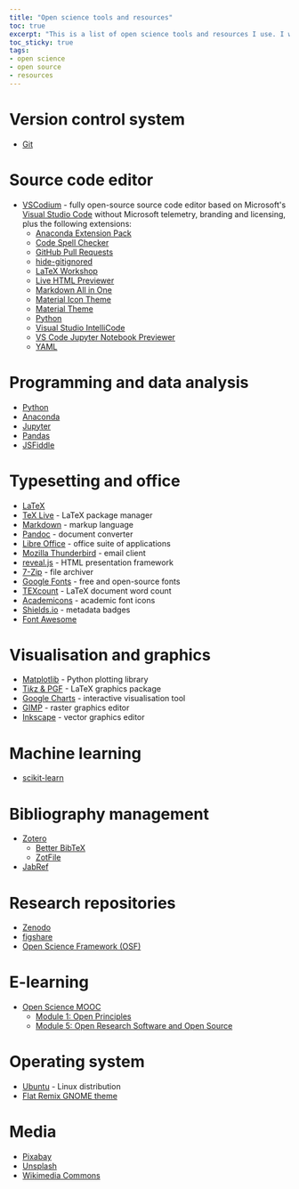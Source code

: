 ```yaml
---
title: "Open science tools and resources"
toc: true
excerpt: "This is a list of open science tools and resources I use. I will update this list from time to time."
toc_sticky: true
tags:
- open science
- open source
- resources
---
```


# Version control system

* [Git](https://git-scm.com/)

# Source code editor

* [VSCodium](https://vscodium.github.io/) - fully open-source source code editor based on Microsoft's [Visual Studio Code](https://code.visualstudio.com/) without Microsoft telemetry, branding and licensing, plus the following extensions:
  * [Anaconda Extension Pack](https://marketplace.visualstudio.com/items?itemName=ms-python.anaconda-extension-pack)
  * [Code Spell Checker](https://marketplace.visualstudio.com/items?itemName=streetsidesoftware.code-spell-checker)
  * [GitHub Pull Requests](https://marketplace.visualstudio.com/items?itemName=GitHub.vscode-pull-request-github)
  * [hide-gitignored](https://marketplace.visualstudio.com/items?itemName=npxms.hide-gitignored)
  * [LaTeX Workshop](https://marketplace.visualstudio.com/items?itemName=James-Yu.latex-workshop)
  * [Live HTML Previewer](https://marketplace.visualstudio.com/items?itemName=hdg.live-html-previewer)
  * [Markdown All in One](https://marketplace.visualstudio.com/itemdetails?itemName=yzhang.markdown-all-in-one)
  * [Material Icon Theme](https://marketplace.visualstudio.com/items?itemName=PKief.material-icon-theme)
  * [Material Theme](https://marketplace.visualstudio.com/items?itemName=Equinusocio.vsc-material-theme)
  * [Python](https://marketplace.visualstudio.com/items?itemName=ms-python.python)
  * [Visual Studio IntelliCode](https://marketplace.visualstudio.com/items?itemName=VisualStudioExptTeam.vscodeintellicode)
  * [VS Code Jupyter Notebook Previewer](https://marketplace.visualstudio.com/items?itemName=jithurjacob.nbpreviewer)
  * [YAML](https://marketplace.visualstudio.com/itemdetails?itemName=redhat.vscode-yaml)

# Programming and data analysis

* [Python](https://www.python.org/)
* [Anaconda](https://www.anaconda.com/)
* [Jupyter](https://jupyter.org/)
* [Pandas](https://pandas.pydata.org/)
* [JSFiddle](https://jsfiddle.net/)

# Typesetting and office

* [LaTeX](https://www.latex-project.org/)
* [TeX Live](https://tug.org/texlive/) - LaTeX package manager
* [Markdown](https://daringfireball.net/projects/markdown/syntax) - markup language
* [Pandoc](https://pandoc.org/) - document converter
* [Libre Office](https://www.libreoffice.org/) - office suite of applications
* [Mozilla Thunderbird](https://www.thunderbird.net/) - email client
* [reveal.js](https://revealjs.com/) - HTML presentation framework
* [7-Zip](https://www.7-zip.org/) - file archiver
* [Google Fonts](https://fonts.google.com/) - free and open-source fonts
* [TEXcount](https://ctan.org/pkg/texcount) - LaTeX document word count
* [Academicons](https://jpswalsh.github.io/academicons/) - academic font icons
* [Shields.io](https://shields.io/) - metadata badges
* [Font Awesome](https://fontawesome.com/)

# Visualisation and graphics

* [Matplotlib](https://matplotlib.org/) - Python plotting library
* [Ti*k*z & PGF](https://ctan.org/pkg/pgf) - LaTeX graphics package
* [Google Charts](https://developers.google.com/chart/) - interactive visualisation tool
* [GIMP](https://www.gimp.org/) - raster graphics editor
* [Inkscape](https://inkscape.org/) - vector graphics editor

# Machine learning

* [scikit-learn](https://scikit-learn.org/)

# Bibliography management

* [Zotero](https://www.zotero.org)
  * [Better BibTeX](https://retorque.re/zotero-better-bibtex/)
  * [ZotFile](http://zotfile.com/)
* [JabRef](http://www.jabref.org/)

# Research repositories

* [Zenodo](https://zenodo.org)
* [figshare](https://figshare.com/)
* [Open Science Framework (OSF)](https://osf.io/)

# E-learning

* [Open Science MOOC](https://opensciencemooc.eu/)
  * [Module 1: Open Principles](https://eliademy.com/catalog/catalog/product/view/sku/b55b4d7020)
  * [Module 5: Open Research Software and Open Source](https://eliademy.com/catalog/catalog/product/view/sku/02d7338a7e)
  
# Operating system

* [Ubuntu](https://www.ubuntu.com/) - Linux distribution
* [Flat Remix GNOME theme](https://drasite.com/flat-remix-gnome)

# Media

* [Pixabay](https://pixabay.com/)
* [Unsplash](https://unsplash.com/)
* [Wikimedia Commons](https://commons.wikimedia.org/)
